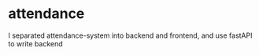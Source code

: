 # attendance  
I separated attendance-system into backend and frontend, and use fastAPI to write backend
